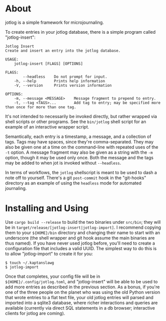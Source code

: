 # About

jotlog is a simple framework for microjournaling.

To create entries in your jotlog database, there is a simple program called "jotlog-insert":

``` text
Jotlog Insert
Create and insert an entry into the jotlog database.

USAGE:
    jotlog-insert [FLAGS] [OPTIONS]

FLAGS:
        --headless    Do not prompt for input.
    -h, --help        Prints help information
    -V, --version     Prints version information

OPTIONS:
    -m, --message <MESSAGE>    Message fragment to prepend to entry.
    -t, --tag <TAGS>...        Add tag to entry; may be specified more than once for more than one tag.
```

It's not intended to necessarily be invoked directly, but rather wrapped via
shell scripts or other programs. See the ```bin/jotlog``` shell script for an
example of an interactive wrapper script.

Semantically, each entry is a timestamp, a message, and a collection of
tags. Tags may have spaces, since they're comma-separated. They may also be
given one at a time on the command-line with repeated uses of the ```-t```
option. A message fragment may also be given as a string with the ```-m```
option, though it may be used only once. Both the message and the tags may be
added to when jot is invoked without ```--headless```.

In terms of workflows, the ```jotlog``` shellscript is meant to be used to dash a
note off to yourself. There's a git ```post-commit``` hook in the "git-hooks"
directory as an example of using the ```headless``` mode for automated journaling.

# Installing and Using

Use ```cargo build --release``` to build the two binaries under ```src/bin```;
they will be in ```target/release/[jotlog-insert|jotlog-import]```. I recommend
copying them to your ```${HOME}/bin``` directory and changing their name to
start with an underscore (the shell wrapper and git hook assume the main
binaries are thus named). If you have never used jotlog before, you'll need to
create a configuration file that includes a valid UUID. The simplest way to do
this is to allow "jotlog-import" to create it for you:

``` text
$ touch ~/.kaptanslawg
$ jotlog-import
```

Once that completes, your config file will be in
```${HOME}/.config/jotlog.toml```, and "jotlog-insert" will be able to be used
to add more entries as described in the previous section. As a bonus, if you're
one of the three people on the planet who was using the old Python version that
wrote entries to a flat text file, your old jotlog entries will parsed and
imported into a sqlite3 database, where richer interactions and queries are
available (currently via direct SQL statements in a db browser; interactive
clients for jotlog are coming).
